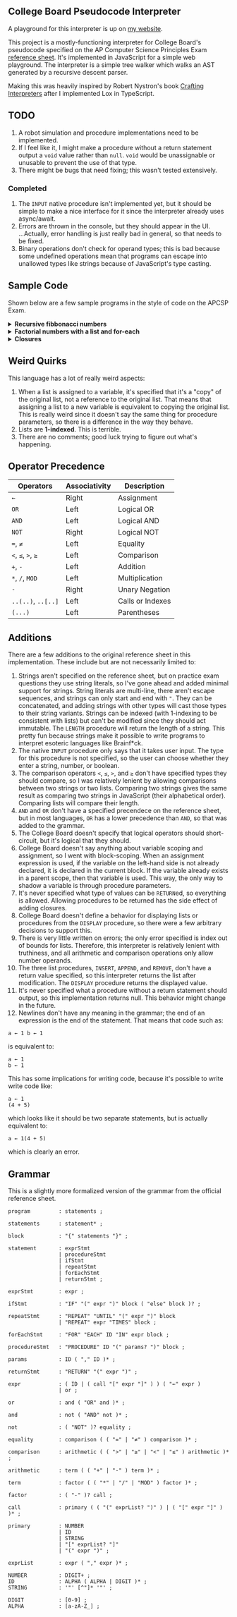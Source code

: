 ## College Board Pseudocode Interpreter

A playground for this interpreter is up on [my website](https://board.dan.onl).

This project is a mostly-functioning interpreter for College Board's pseudocode specified on the AP Computer Science Principles Exam [reference sheet](https://apcentral.collegeboard.org/pdf/ap-computer-science-principles-exam-reference-sheet.pdf). It's implemented in JavaScript for a simple web playground. The interpreter is a simple tree walker which walks an AST generated by a recursive descent parser.

Making this was heavily inspired by Robert Nystron's book [Crafting Interpreters](https://craftinginterpreters.com/) after I implemented Lox in TypeScript.

## TODO

1.  A robot simulation and procedure implementations need to be implemented.
2.  If I feel like it, I might make a procedure without a return statement output a `void` value rather than `null`. `void` would be unassignable or unusable to prevent the use of that type.
3.  There might be bugs that need fixing; this wasn't tested extensively.

### Completed

1.  The `INPUT` native procedure isn't implemented yet, but it should be simple to make a nice interface for it since the interpreter already uses async/await.
2.  Errors are thrown in the console, but they should appear in the UI. ...Actually, error handling is just really bad in general, so that needs to be fixed.
3.  Binary operations don't check for operand types; this is bad because some undefined operations mean that programs can escape into unallowed types like strings because of JavaScript's type casting.

## Sample Code

Shown below are a few sample programs in the style of code on the APCSP Exam.

<details>
<summary><strong>Recursive fibbonacci numbers</strong></summary>

```
PROCEDURE Fibonacci (n)
{
  IF (n ≤ 1)
  {
    RETURN (n)
  }
  RETURN (Fibonacci (n - 1) + Fibonacci (n - 2))
}

i ← 1
REPEAT 10 TIMES
{
  DISPLAY (Fibonacci (i))
  i ← i + 1
}
```

</details>

<details>
<summary><strong>Factorial numbers with a list and for-each</strong></summary>

```
list ← [1, 1]

REPEAT 10 TIMES
{
  length ← LENGTH (list)
  next ← list[length] * length
  APPEND (list, next)
}

FOR EACH number IN list
{
  DISPLAY (number)
}
```

</details>

<details>
<summary><strong>Closures</strong></summary>

```
PROCEDURE Add (x)
{
  PROCEDURE AddX (y)
  {
    RETURN (x + y)
  }
  RETURN (AddX)
}

Add5 ← Add (5)

DISPLAY (Add5 (10))
```

</details>

## Weird Quirks

This language has a lot of really weird aspects:

1. When a list is assigned to a variable, it's specified that it's a "copy" of the original list, not a reference to the original list. That means that assigning a list to a new variable is equivalent to copying the original list. This is really weird since it doesn't say the same thing for procedure parameters, so there is a difference in the way they behave.
2. Lists are **1-indexed**. This is terrible.
3. There are no comments; good luck trying to figure out what's happening.

## Operator Precedence

| Operators          | Associativity | Description      |
| ------------------ | ------------- | ---------------- |
| `←`                | Right         | Assignment       |
| `OR`               | Left          | Logical OR       |
| `AND`              | Left          | Logical AND      |
| `NOT`              | Right         | Logical NOT      |
| `=`, `≠`           | Left          | Equality         |
| `<`, `≤`, `>`, `≥` | Left          | Comparison       |
| `+`, `-`           | Left          | Addition         |
| `*`, `/`, `MOD`    | Left          | Multiplication   |
| `-`                | Right         | Unary Negation   |
| `..(..)`, `..[..]` | Left          | Calls or Indexes |
| `(...)`            | Left          | Parentheses      |

## Additions

There are a few additions to the original reference sheet in this implementation. These include but are not necessarily limited to:

1. Strings aren't specified on the reference sheet, but on practice exam questions they use string literals, so I've gone ahead and added minimal support for strings. String literals are multi-line, there aren't escape sequences, and strings can only start and end with `"`. They can be concatenated, and adding strings with other types will cast those types to their string variants. Strings can be indexed (with 1-indexing to be consistent with lists) but can't be modified since they should act immutable. The `LENGTH` procedure will return the length of a string. This pretty fun because strings make it possible to write programs to interpret esoteric languages like Brainf\*ck.
2. The native `INPUT` procedure only says that it takes user input. The type for this procedure is not specified, so the user can choose whether they enter a string, number, or boolean.
3. The comparison operators `<`, `≤`, `>`, and `≥` don't have specified types they should compare, so I was relatively lenient by allowing comparisons between two strings or two lists. Comparing two strings gives the same result as comparing two strings in JavaScript (their alphabetical order). Comparing lists will compare their length.
4. `AND` and `OR` don't have a specified precendece on the reference sheet, but in most languages, `OR` has a lower precedence than `AND`, so that was added to the grammar.
5. The College Board doesn't specify that logical operators should short-circuit, but it's logical that they should.
6. College Board doesn't say anything about variable scoping and assignment, so I went with block-scoping. When an assignment expression is used, if the variable on the left-hand side is not already declared, it is declared in the current block. If the variable already exists in a parent scope, then that variable is used. This way, the only way to shadow a variable is through procedure parameters.
7. It's never specified what type of values can be `RETURN`ed, so everything is allowed. Allowing procedures to be returned has the side effect of adding closures.
8. College Board doesn't define a behavior for displaying lists or procedures from the `DISPLAY` procedure, so there were a few arbitrary decisions to support this.
9. There is very little written on errors; the only error specified is index out of bounds for lists. Therefore, this interpreter is relatively lenient with truthiness, and all arithmetic and comparison operations only allow number operands.
10. The three list procedures, `INSERT`, `APPEND`, and `REMOVE`, don't have a return value specified, so this interpreter returns the list after modification. The `DISPLAY` procedure returns the displayed value.
11. It's never specified what a procedure without a return statement should output, so this implementation returns null. This behavior might change in the future.
12. Newlines don't have any meaning in the grammar; the end of an expression is the end of the statement. That means that code such as:

```
a ← 1 b ← 1
```

is equivalent to:

```
a ← 1
b ← 1
```

This has some implications for writing code, because it's possible to write write code like:

```
a ← 1
(4 + 5)
```

which looks like it should be two separate statements, but is actually equivalent to:

```
a ← 1(4 + 5)
```

which is clearly an error.

## Grammar

This is a slightly more formalized version of the grammar from the official reference sheet.

```
program         : statements ;

statements      : statement* ;

block           : "{" statements "}" ;

statement       : exprStmt
                | procedureStmt
                | ifStmt
                | repeatStmt
                | forEachStmt
                | returnStmt ;

exprStmt        : expr ;

ifStmt          : "IF" "(" expr ")" block ( "else" block )? ;

repeatStmt      : "REPEAT" "UNTIL" "(" expr ")" block
                | "REPEAT" expr "TIMES" block ;

forEachStmt     : "FOR" "EACH" ID "IN" expr block ;

procedureStmt   : "PROCEDURE" ID "(" params? ")" block ;

params          : ID ( "," ID )* ;

returnStmt      : "RETURN" "(" expr ")" ;

expr            : ( ID | ( call "[" expr "]" ) ) ( "←" expr )
                | or ;

or              : and ( "OR" and )* ;

and             : not ( "AND" not )* ;

not             : ( "NOT" )? equality ;

equality        : comparison ( ( "=" | "≠" ) comparison )* ;

comparison      : arithmetic ( ( ">" | "≥" | "<" | "≤" ) arithmetic )* ;

arithmetic      : term ( ( "+" | "-" ) term )* ;

term            : factor ( ( "*" | "/" | "MOD" ) factor )* ;

factor          : ( "-" )? call ;

call            : primary ( ( "(" exprList? ")" ) | ( "[" expr "]" ) )* ;

primary         : NUMBER
                | ID
                | STRING
                | "[" exprList? "]"
                | "(" expr ")" ;

exprList        : expr ( "," expr )* ;

NUMBER          : DIGIT+ ;
ID              : ALPHA ( ALPHA | DIGIT )* ;
STRING          : '"' [^"]* '"' ;

DIGIT           : [0-9] ;
ALPHA           : [a-zA-Z_] ;
```
